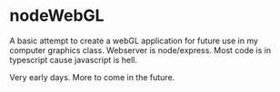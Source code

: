 # nodeWebGL

A basic attempt to create a webGL application for future use in my computer graphics class. Webserver is node/express. Most code is in typescript cause javascript is hell.

Very early days. More to come in the future.
